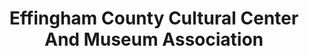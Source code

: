 ---
layout: repo
title: "Effingham County Cultural Center And Museum Association"
id: 15455
permalink: repos/15455/
---